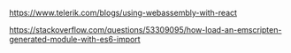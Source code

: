 https://www.telerik.com/blogs/using-webassembly-with-react


https://stackoverflow.com/questions/53309095/how-load-an-emscripten-generated-module-with-es6-import